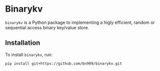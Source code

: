# Binarykv

`binarykv` is a Python package to implementing a higly efficient, random or sequential access binary key/value store.

## Installation

To install `binarykv`, run:

```bash
pip install git+https://github.com/bn999/binarykv.git
```
